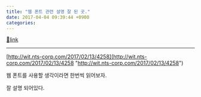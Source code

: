 ```yaml
---
title: "웹 폰트 관련 설명 잘 된 곳."
date: 2017-04-04 09:39:44 +0900
categories: 
---
```

[🔗link](http://www.mins01.com/mh/tech/read/1066)
***


[http://wit.nts-corp.com/2017/02/13/4258](http://wit.nts-corp.com/2017/02/13/4258 "http://wit.nts-corp.com/2017/02/13/4258")  


웹 폰트를 사용할 생각이라면 한번씩 읽어보자.

잘 설명 되어있다.


